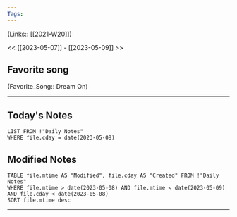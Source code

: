 ```yaml
---
Tags:
---
```

(Links:: [[2021-W20]])

<< [[2023-05-07]] - [[2023-05-09]] >>
## Favorite song
(Favorite_Song:: Dream On)

___
## Today's Notes
```dataview
LIST FROM !"Daily Notes"
WHERE file.cday = date(2023-05-08)
```
## Modified Notes
```dataview
TABLE file.mtime AS "Modified", file.cday AS "Created" FROM !"Daily Notes" 
WHERE file.mtime > date(2023-05-08) AND file.mtime < date(2023-05-09) AND file.cday < date(2023-05-08)
SORT file.mtime desc
```
___
